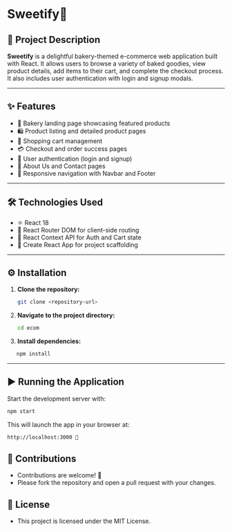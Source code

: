 # Sweetify🍰 

## 🧁 Project Description
**Sweetify** is a delightful bakery-themed e-commerce web application built with React. It allows users to browse a variety of baked goodies, view product details, add items to their cart, and complete the checkout process. It also includes user authentication with login and signup modals.

---

## ✨ Features
- 🎂 Bakery landing page showcasing featured products  
- 🛍️ Product listing and detailed product pages  
- 🛒 Shopping cart management  
- 💳 Checkout and order success pages  
- 🔐 User authentication (login and signup)  
- 📄 About Us and Contact pages  
- 📱 Responsive navigation with Navbar and Footer  

---

## 🛠️ Technologies Used
- ⚛️ React 18  
- 🧭 React Router DOM for client-side routing  
- 🧠 React Context API for Auth and Cart state  
- 🚀 Create React App for project scaffolding  

---

## ⚙️ Installation

1. **Clone the repository:**
   ```bash
   git clone <repository-url>
2. **Navigate to the project directory:**
   ```bash
   cd ecom
3. **Install dependencies:**
  ```bash
     npm install
 ```
---

## ▶️ Running the Application
Start the development server with:

```bash
npm start
```
This will launch the app in your browser at:
```bash
http://localhost:3000 🚀
```

## 🤝 Contributions
- Contributions are welcome! 🍩
- Please fork the repository and open a pull request with your changes.

## 📄 License
- This project is licensed under the MIT License.
